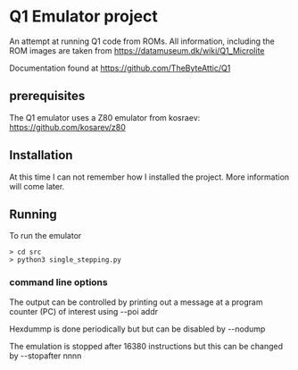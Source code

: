 

# Q1 Emulator project
An attempt at running Q1 code from ROMs. All information, including the
ROM images are taken from https://datamuseum.dk/wiki/Q1_Microlite

Documentation found at https://github.com/TheByteAttic/Q1

## prerequisites
The Q1 emulator uses a Z80 emulator from kosraev: https://github.com/kosarev/z80

## Installation
At this time I can not remember how I installed the project. More information
will come later.

## Running
To run the emulator

    > cd src
    > python3 single_stepping.py

### command line options

The output can be controlled by printing out a message at a program counter (PC)
of interest using --poi addr

Hexdummp is done periodically but but can be disabled by --nodump

The emulation is stopped after 16380 instructions but this can be changed by
--stopafter nnnn
